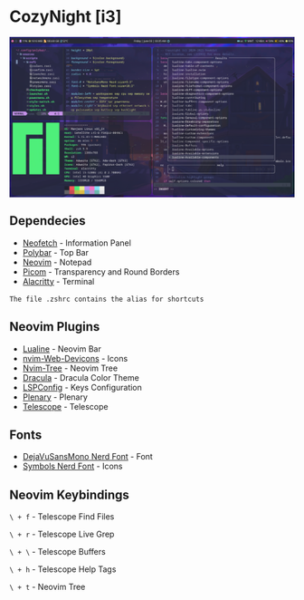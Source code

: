 # CozyNight [i3]

<p>
<img align='center' src="LinuxDotfilesPreview.png">
</p>

## Dependecies

- [Neofetch](https://github.com/dylanaraps/neofetch) - Information Panel
- [Polybar](https://github.com/polybar/polybar) - Top Bar
- [Neovim](https://github.com/neovim/neovim/wiki/Installing-Neovim) - Notepad
- [Picom](https://wiki.archlinux.org/title/Picom) - Transparency and Round Borders
- [Alacritty](https://github.com/alacritty/alacritty) - Terminal

````
The file .zshrc contains the alias for shortcuts
````

## Neovim Plugins

- [Lualine](https://github.com/nvim-lualine/lualine.nvim) - Neovim Bar
- [nvim-Web-Devicons](https://github.com/kyazdani42/nvim-web-devicons) - Icons
- [Nvim-Tree](https://github.com/kyazdani42/nvim-tree.lua) - Neovim Tree
- [Dracula](https://draculatheme.com/) - Dracula Color Theme
- [LSPConfig](https://github.com/neovim/nvim-lspconfig) - Keys Configuration
- [Plenary](https://github.com/nvim-lua/plenary.nvim) - Plenary
- [Telescope](https://github.com/nvim-telescope/telescope.nvim) - Telescope

## Fonts

- [DejaVuSansMono Nerd Font](https://www.nerdfonts.com/font-downloads) - Font
- [Symbols Nerd Font](https://www.nerdfonts.com/font-downloads) - Icons

## Neovim Keybindings

`\ + f` - Telescope Find Files

`\ + r` - Telescope Live Grep

`\ + \` - Telescope Buffers

`\ + h` - Telescope Help Tags

`\ + t` - Neovim Tree

